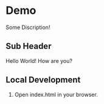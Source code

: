 # Demo

Some Discription!

## Sub Header

Hello World!
How are you?

## Local Development
1. Open index.html in your browser.



